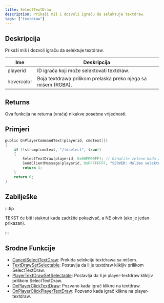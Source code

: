```yaml
---
title: SelectTextDraw
description: Prikaži miš i dozvoli igraču da selektuje textdraw.
tags: ["textdraw"]
---
```


## Deskripcija

Prikaži miš i dozvoli igraču da selektuje textdraw.

| Ime        | Deskripcija                                                   |
| ---------- | ------------------------------------------------------------- |
| playerid   | ID igrača koji može selektovati textdraw.                     |
| hovercolor | Boja textdrawa prilikom prelaska preko njega sa mišem (RGBA). |

## Returns

Ova funkcija ne returna (vraća) nikakve posebne vrijednosti.

## Primjeri

```c
public OnPlayerCommandText(playerid, cmdtext[])
{
    if (!strcmp(cmdtext, "/tdselect", true))
    {
        SelectTextDraw(playerid, 0x00FF00FF); // Označite zeleno kada zadržite pokazivač iznad
        SendClientMessage(playerid, 0xFFFFFFFF, "SERVER: Molimo selektujte textdraw!");
        return 1;
    }
    return 0;
}
```

## Zabilješke

:::tip

TEKST će biti istaknut kada zadržite pokazivač, a NE okvir (ako je jedan prikazan).

:::

## Srodne Funkcije

- [CancelSelectTextDraw](CancelSelectTextDraw): Prekida selekciju textdrawa sa mišem.
- [TextDrawSetSelectable](TextDrawSetSelectable): Postavlja da li je textdraw klikljiv prilikom SelectTextDraw.
- [PlayerTextDrawSetSelectable](PlayerTextDrawSetSelectable): Postavlja da li je player-textdraw klikljiv prilikom SelectTextDraw.
- [OnPlayerClickTextDraw](../callbacks/OnPlayerClickTextDraw): Pozvano kada igrač klikne na textdraw.
- [OnPlayerClickPlayerTextDraw](../callbacks/OnPlayerClickPlayerTextDraw): Pozvano kada igrač klikne na player-textdraw.
